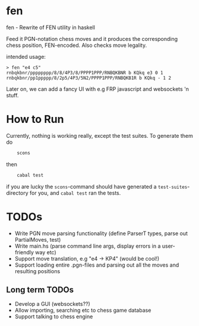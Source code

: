 fen 
===

fen - Rewrite of FEN utility in haskell


Feed it PGN-notation chess moves and it produces the corresponding chess position, FEN-encoded.
Also checks move legality.

intended usage:

    > fen "e4 c5"
    rnbqkbnr/pppppppp/8/8/4P3/8/PPPP1PPP/RNBQKBNR b KQkq e3 0 1
    rnbqkbnr/pp1ppppp/8/2p5/4P3/5N2/PPPP1PPP/RNBQKB1R b KQkq - 1 2

Later on, we can add a fancy UI with e.g FRP javascript and websockets 'n stuff.

# How to Run
Currently, nothing is working really, except the test suites. To generate them do
```bash
    scons
```
then
```bash
    cabal test
```
if you are lucky the `scons`-command should have generated a `test-suites`-directory for you,
and `cabal test` ran the tests.

# TODOs
- Write PGN move parsing functionality (define ParserT types, parse out PartialMoves, test)
- Write main.hs (parse command line args, display errors in a user-friendly way etc)
- Support move translation, e.g "e4 -> KP4" (would be cool!)
- Support loading entire .pgn-files and parsing out all the moves and resulting positions


## Long term TODOs
- Develop a GUI (websockets??)
- Allow importing, searching etc to chess game database
- Support talking to chess engine
